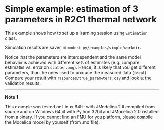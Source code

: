 # Simple example: estimation of 3 parameters in R2C1 thermal network

This example shows how to set up a learning session using ``Estimation`` class.

Simulation results are saved in ``modest-py/examples/simple/workdir``.

Notice that the parameters are interdependent and the same model behavior is 
achieved with different sets of estimates (e.g. compare estimates vs. error on 
`scatter.png`). Hence, it is likely that you get different parameters, than
the ones used to produce the measured data (``ideal``). Compare your result
with ``resources/true_parameters.csv`` and look at the validation results. 

---
**Note 1**

This example was tested on Linux 64bit with JModelica 2.0 compiled from
source and on Windows 64bit with Python 32bit and JModelica 2.0 installed
from a binary. If you cannot find an FMU for you platform, please compile
the Modelica model by yourself (from .mo file).

